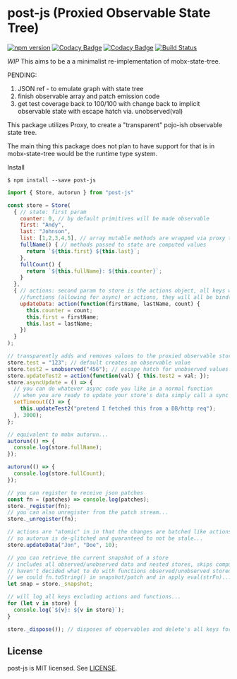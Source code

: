 # post-js (Proxied Observable State Tree)
[![npm version](https://badge.fury.io/js/post-js.svg)](https://badge.fury.io/js/post-js)
[![Codacy Badge](https://api.codacy.com/project/badge/Grade/35f30cca20ad498f9da397cdb8e3c2bf)](https://www.codacy.com/app/andyrjohnson82/post-js?utm_source=github.com&amp;utm_medium=referral&amp;utm_content=andyrj/post-js&amp;utm_campaign=Badge_Grade)
[![Codacy Badge](https://api.codacy.com/project/badge/Coverage/35f30cca20ad498f9da397cdb8e3c2bf)](https://www.codacy.com/app/andyrjohnson82/post-js?utm_source=github.com&amp;utm_medium=referral&amp;utm_content=andyrj/post-js&amp;utm_campaign=Badge_Coverage)
[![Build Status](https://travis-ci.org/andyrj/obnano.svg?branch=master)](https://travis-ci.org/andyrj/obnano)

*WIP* This aims to be a a minimalist re-implementation of mobx-state-tree.

PENDING:
1. JSON ref - to emulate graph with state tree
2. finish observable array and patch emission code
3. get test coverage back to 100/100 with change back to implicit observable state with escape hatch via. unobserved(val) 

This package utilizes Proxy, to create a "transparent" pojo-ish observable state tree.

The main thing this package does not plan to have support for that is in mobx-state-tree would be the runtime type system.

Install
```
$ npm install --save post-js
```

```js
import { Store, autorun } from "post-js"

const store = Store(
  { // state: first param
    counter: 0, // by default primitives will be made observable
    first: "Andy",
    last: "Johnson",
    list: [1,2,3,4,5], // array mutable methods are wrapped via proxy to maintain observability...
    fullName() { // methods passed to state are computed values
      return `${this.first} ${this.last}`;
    },
    fullCount() {
      return `${this.fullName}: ${this.counter}`;
    }
  },
  { // actions: second param to store is the actions object, all keys will be either 
    //functions (allowing for async) or actions, they will all be bind(store), or action.context(store) automatically...
    updateData: action(function(firstName, lastName, count) {
      this.counter = count;
      this.first = firstName;
      this.last = lastName;
    })
  }
);

// transparently adds and removes values to the proxied observable store...
store.test = "123"; // default creates an observable value
store.test2 = unobserved("456"); // escape hatch for unobserved values
store.updateTest2 = action(function(val) { this.test2 = val; });
store.asyncUpdate = () => {
  // you can do whatever async code you like in a normal function
  // when you are ready to update your store's data simply call a sync action
  setTimeout(() => {
    this.updateTest2("pretend I fetched this from a DB/http req");
  }, 3000);
};

// equivalent to mobx autorun...
autorun(() => {
  console.log(store.fullName);
});

autorun(() => {
  console.log(store.fullCount);
});

// you can register to receive json patches
const fn = (patches) => console.log(patches);
store._register(fn);
// you can also unregister from the patch stream...
store._unregister(fn);

// actions are "atomic" in in that the changes are batched like actions in mobx...
// so autorun is de-glitched and guaranteed to not be stale...
store.updateData("Jon", "Doe", 10);

// you can retrieve the current snapshot of a store
// includes all observed/unobserved data and nested stores, skips computed/actions...
// haven't decided what to do with functions observed/unobserved stored in the tree...
// we could fn.toString() in snapshot/patch and in apply eval(strFn)...  but I'm hesitant to do so...
let snap = store._snapshot;

// will log all keys excluding actions and functions...
for (let v in store) {
  console.log(`${v}: ${v in store}`);
}

store._dispose()); // disposes of observables and delete's all keys for this store and all nested stores...

```

## License

post-js is MIT licensed. See [LICENSE](LICENSE.md).

